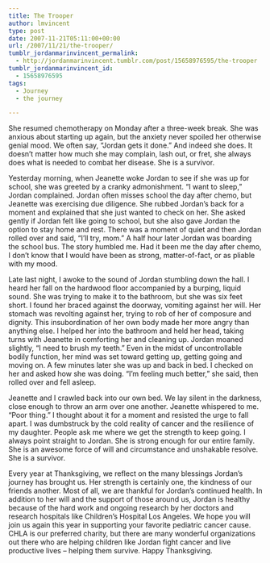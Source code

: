 ```yaml
---
title: The Trooper
author: lmvincent
type: post
date: 2007-11-21T05:11:00+00:00
url: /2007/11/21/the-trooper/
tumblr_jordanmarinvincent_permalink:
  - http://jordanmarinvincent.tumblr.com/post/15658976595/the-trooper
tumblr_jordanmarinvincent_id:
  - 15658976595
tags:
  - Journey
  - the journey

---
```

She resumed chemotherapy on Monday after a three-week break. She was anxious about starting up again, but the anxiety never spoiled her otherwise genial mood. We often say, &ldquo;Jordan gets it done.&rdquo; And indeed she does. It doesn&rsquo;t matter how much she may complain, lash out, or fret, she always does what is needed to combat her disease. She is a survivor.<a name="more"></a>

Yesterday morning, when Jeanette woke Jordan to see if she was up for school, she was greeted by a cranky admonishment. &ldquo;I want to sleep,&rdquo; Jordan complained. Jordan often misses school the day after chemo, but Jeanette was exercising due diligence. She rubbed Jordan&rsquo;s back for a moment and explained that she just wanted to check on her. She asked gently if Jordan felt like going to school, but she also gave Jordan the option to stay home and rest. There was a moment of quiet and then Jordan rolled over and said, &ldquo;I&rsquo;ll try, mom.&rdquo; A half hour later Jordan was boarding the school bus. The story humbled me. Had it been me the day after chemo, I don&rsquo;t know that I would have been as strong, matter-of-fact, or as pliable with my mood.

Late last night, I awoke to the sound of Jordan stumbling down the hall. I heard her fall on the hardwood floor accompanied by a burping, liquid sound. She was trying to make it to the bathroom, but she was six feet short. I found her braced against the doorway, vomiting against her will. Her stomach was revolting against her, trying to rob of her of composure and dignity. This insubordination of her own body made her more angry than anything else. I helped her into the bathroom and held her head, taking turns with Jeanette in comforting her and cleaning up. Jordan moaned slightly, &ldquo;I need to brush my teeth.&rdquo; Even in the midst of uncontrollable bodily function, her mind was set toward getting up, getting going and moving on. A few minutes later she was up and back in bed. I checked on her and asked how she was doing. &ldquo;I&rsquo;m feeling much better,&rdquo; she said, then rolled over and fell asleep.

Jeanette and I crawled back into our own bed. We lay silent in the darkness, close enough to throw an arm over one another. Jeanette whispered to me. &ldquo;Poor thing.&rdquo; I thought about it for a moment and resisted the urge to fall apart. I was dumbstruck by the cold reality of cancer and the resilience of my daughter. People ask me where we get the strength to keep going. I always point straight to Jordan. She is strong enough for our entire family. She is an awesome force of will and circumstance and unshakable resolve. She is a survivor.

Every year at Thanksgiving, we reflect on the many blessings Jordan&rsquo;s journey has brought us. Her strength is certainly one, the kindness of our friends another. Most of all, we are thankful for Jordan&rsquo;s continued health. In addition to her will and the support of those around us, Jordan is healthy because of the hard work and ongoing research by her doctors and research hospitals like Children&rsquo;s Hospital Los Angeles. We hope you will join us again this year in supporting your favorite pediatric cancer cause. CHLA is our preferred charity, but there are many wonderful organizations out there who are helping children like Jordan fight cancer and live productive lives &ndash; helping them survive. Happy Thanksgiving.

<div class="blogger-post-footer">
  <img loading="lazy" width="1" height="1" src="https://blogger.googleusercontent.com/tracker/9039099668816362935-6574235185739738468?l=jordansjourney2.blogspot.com" alt="" />
</div>